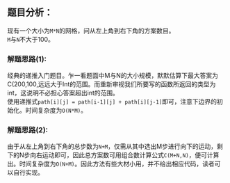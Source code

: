 ## 题目分析：
现有一个大小为`M*N`的网格，问从左上角到右下角的方案数目。  
`M`与`N`不大于100。
### 解题思路(1):   
经典的递推入门题目。乍一看题面中M与N的大小规模，默默估算下最大答案为C(200,100,远远大于Int的范围。而重新审视我们所要写的函数所返回的类型为int，这说明不必担心答案超出int的范围。  
使用递推式`path[i][j] = path[i-1][j] + path[i][j-1]`即可，注意下边界的初始化。时间复杂度为`O(N*M)`。
### 解题思路(2):   
由于从左上角到右下角的总步数为`N+M`，仅需从其中选出M步进行向下的运动，剩下的N步向右运动即可，因此总方案数可用组合数计算公式`C(M+N,N)`，便可计算出。时间复杂度为`O(N+M)`。因此方法有些大材小用，并不给出相应代码，读者可以自行实现。
